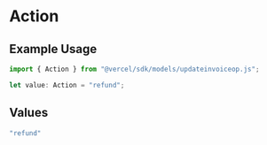 # Action

## Example Usage

```typescript
import { Action } from "@vercel/sdk/models/updateinvoiceop.js";

let value: Action = "refund";
```

## Values

```typescript
"refund"
```